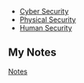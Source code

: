 - [Cyber Security](cyber-security.md)
- [Physical Security](physical-security.md)
- [Human Security](human-security.md)
## My Notes
[Notes](technology-areas-notes.md)
